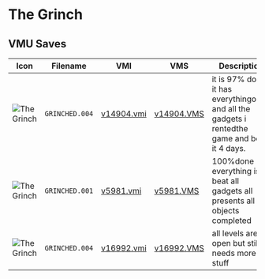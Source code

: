 # The Grinch

## VMU Saves

| Icon | Filename | VMI | VMS | Description |
|------|----------|-----|-----|-------------|
| ![The Grinch](../icons/GRINCHED.004.GIF) | `GRINCHED.004` | [v14904.vmi](v14904.vmi) | [v14904.VMS](v14904.VMS) | it is 97% done it has everythingopen and all the gadgets i rentedthe game and beat it 4 days. 
| ![The Grinch](../icons/GRINCHED.001.GIF) | `GRINCHED.001` | [v5981.vmi](v5981.vmi) | [v5981.VMS](v5981.VMS) | 100%done everything is beat all gadgets all presents all objects completed 
| ![The Grinch](../icons/GRINCHED.004.GIF) | `GRINCHED.004` | [v16992.vmi](v16992.vmi) | [v16992.VMS](v16992.VMS) | all levels are open but still needs more stuff 

